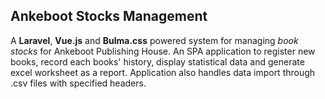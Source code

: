 ## Ankeboot Stocks Management

A **Laravel**, **Vue.js** and **Bulma.css** powered system for managing *book stocks* for Ankeboot Publishing House. An SPA application to register new books, record each books' history, display statistical data and generate excel worksheet as a report. Application also handles data import through .csv files with specified headers. 
